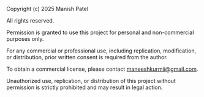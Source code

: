 Copyright (c) 2025 Manish Patel

All rights reserved.

Permission is granted to use this project for personal and non-commercial purposes only. 

For any commercial or professional use, including replication, modification, or distribution, prior written consent is required from the author.

To obtain a commercial license, please contact maneeshkurmii@gmail.com.

Unauthorized use, replication, or distribution of this project without permission is strictly prohibited and may result in legal action.
